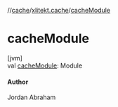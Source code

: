 //[cache](../../index.md)/[xlitekt.cache](index.md)/[cacheModule](cache-module.md)

# cacheModule

[jvm]\
val [cacheModule](cache-module.md): Module

#### Author

Jordan Abraham
